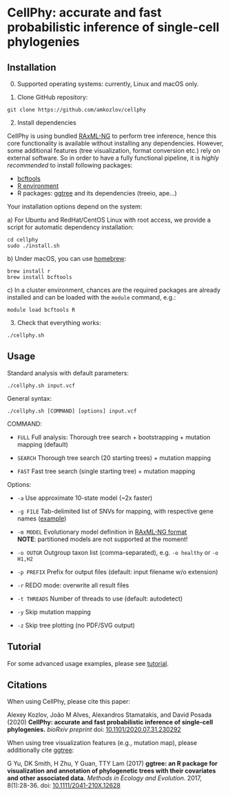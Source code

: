 # CellPhy: accurate and fast probabilistic inference of single-cell phylogenies

## Installation

0. Supported operating systems: currently, Linux and macOS only.

1. Clone GitHub repository:

```
git clone https://github.com/amkozlov/cellphy
```

2. Install dependencies

CellPhy is using bundled [RAxML-NG](https://github.com/amkozlov/raxml-ng) to perform tree inference, hence this core functionality is available without installing any dependencies.
However, some additional features (tree visualization, format conversion etc.) rely on external software. So in order to have a fully functional pipeline, it is *highly recommended* to install following packages:

- [bcftools](https://github.com/samtools/bcftools)
- [R environment](https://www.r-project.org/)
- R packages: [ggtree](https://github.com/YuLab-SMU/ggtree) and its dependencies (treeio, ape...)

Your installation options depend on the system:

a) For Ubuntu and RedHat/CentOS Linux with root access, we provide a script for automatic dependency installation:

```
cd cellphy
sudo ./install.sh  
```

b) Under macOS, you can use [homebrew](https://brew.sh/):

```
brew install r
brew install bcftools
```

c) In a cluster environment, chances are the required packages are already installed and can be loaded with the `module` command, e.g.:

```
module load bcftools R
```

3. Check that everything works:

```
./cellphy.sh
```

## Usage

Standard analysis with default parameters:
```
./cellphy.sh input.vcf
```

General syntax:
```
./cellphy.sh [COMMAND] [options] input.vcf
```

COMMAND:
- `FULL`        Full analysis: Thorough tree search + bootstrapping + mutation mapping (default)

- `SEARCH`      Thorough tree search (20 starting trees) + mutation mapping 

- `FAST`        Fast tree search (single starting tree) + mutation mapping

Options:
- `-a`          Use approximate 10-state model (~2x faster)

- `-g FILE`     Tab-delimited list of SNVs for mapping, with respective gene names ([example](https://github.com/amkozlov/cellphy/blob/master/example/CRC24.MutationsMap))

- `-m MODEL`    Evolutionary model definition in [RAxML-NG format](https://github.com/amkozlov/raxml-ng/wiki/Input-data#single-model)<br>
                **NOTE**: partitioned models are not supported at the moment!

- `-o OUTGR`    Outgroup taxon list (comma-separated), e.g. `-o healthy` or `-o H1,H2`

- `-p PREFIX`   Prefix for output files (default: input filename w/o extension)

- `-r`          REDO mode: overwrite all result files

- `-t THREADS`  Number of threads to use (default: autodetect)

- `-y`          Skip mutation mapping          

- `-z`          Skip tree plotting (no PDF/SVG output)

## Tutorial

For some advanced usage examples, please see [tutorial](https://github.com/amkozlov/cellphy/blob/master/doc/CellPhy-Tutorial.pdf).

## Citations

When using CellPhy, please cite this paper:

Alexey Kozlov, João M Alves, Alexandros Stamatakis, and David Posada (2020) **CellPhy: accurate and fast probabilistic inference of single-cell phylogenies.** *bioRxiv preprint* doi: [10.1101/2020.07.31.230292](https://doi.org/10.1101/2020.07.31.230292)

When using tree visualization features (e.g., mutation map), please additionally cite [ggtree](https://github.com/YuLab-SMU/ggtree):

G Yu, DK Smith, H Zhu, Y Guan, TTY Lam (2017) **ggtree: an R package for visualization and annotation of phylogenetic trees with their covariates and other associated data.**
*Methods in Ecology and Evolution*. 2017, 8(1):28-36. doi: [10.1111/2041-210X.12628](https://doi.org/10.1111/2041-210X.12628)
